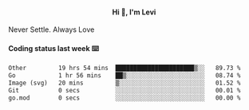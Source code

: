 <h4 style="text-align: center;">Hi 👋, I'm Levi</h4>  Never Settle. Always Love
<!---<img align="right" alt="Coding" width="300" src="https://i.pinimg.com/originals/81/17/8b/81178b47a8598f0c81c4799f2cdd4057.gif"></p> --->

#### Coding status last week ⌨️

<!--START_SECTION:waka-->

```txt
Other         19 hrs 54 mins  ██████████████████████▒░░   89.73 %
Go            1 hr 56 mins    ██▒░░░░░░░░░░░░░░░░░░░░░░   08.74 %
Image (svg)   20 mins         ▒░░░░░░░░░░░░░░░░░░░░░░░░   01.52 %
Git           0 secs          ░░░░░░░░░░░░░░░░░░░░░░░░░   00.01 %
go.mod        0 secs          ░░░░░░░░░░░░░░░░░░░░░░░░░   00.00 %
```

<!--END_SECTION:waka-->
